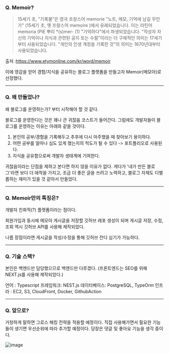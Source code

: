 ### Q. Memoir?



> 15세기 초, "기록물"은 영국 프랑스어 memorie "노트, 메모, 기억에 남길 무언가" (15세기 초, 옛 프랑스어 memoire )에서 유래되었습니다. 이는 라틴어 memoria (PIE 뿌리 *(s)mer- (1) "기억하다"에서 파생되었습니다. "작성자 자신의 기억이나 지식과 관련된 공지 또는 수필"이라는 더 구체적인 의미는 17세기부터 사용되었습니다. "개인의 인생 계정을 기록한 것"의 의미는 1670년대부터 사용되었습니다. <br>

출처 :https://www.etymonline.com/kr/word/memoir

이에 영감을 얻어 경험/지식을 공유하는 블로그 플랫폼을 만들고자 Memoir(메모아)로 선정했다.
</br>

-----------
### Q. 왜 만들었나?

왜 블로그를 운영하는가? 부터 시작해야 할 것 같다.

블로그를 운영한다는 것은 꽤나 큰 귀찮음 코스트가 들어간다. 그럼에도 개발자들이 블로그를 운영하는 이유는 아래와 같을 것이다.

1. 본인의 공부/경험을 기록해두고 추후에 다시 마주했을 때 찾아보기 용이하다.
2. 어떤 공부를 얼마나 심도 있게 했는지의 척도가 될 수 있다 -> 포트폴리오로 사용된다.
3. 지식을 공유함으로써 개발자 생태계에 기여한다.

귀찮음이라는 단점을 제하고 본다면 하지 않을 이유가 없다. 게다가 '내가 만든 블로그'라면 보다 더 애착을 가지고, 조금 더 좋은 글을 쓰려고 노력하고, 블로그 자체도 디벨롭하는 재미가 있을 것 같아서 만들었다.
</br>

-----------
### Q. Memoir만의 특징은?

개발자 친화적(?) 플랫폼이라는 점이다.

회원가입과 동시에 메모아 게시글을 저장할 깃허브 레포 생성이 되며 게시글 저장, 수정, 조회 역시 깃허브 API를 사용해 제작되었다.

나름 장점이라면 게시글을 작성/수정을 통해 깃허브 잔디 심기가 가능하다.
</br>

-----------
###   Q.  기술 스택?
본인은 백엔드만 담당했으므로 백엔드만 다루겠다. (프론트엔드는 SEO를 위해 NEXT.js를 사용해 제작되었다.)

언어 : Typescript
프레임워크: NEST.js
데이터베이스: PostgreSQL, TypeOrm
인프라 : EC2, S3, CloudFront, Docker, GithubAction
</br>

----------
###   Q.  앞으로?

거창하게 말하면 그로스 해킹 전략을 적용할 예정이다.
직접 사용해가면서 필요한 기능들이 생기면 우선순위에 따라 추가할 예정이다.
당장은 댓글 및 좋아요 기능을 생각 중이다.






![image](https://d1ccleacxg8gcm.cloudfront.net/JeongCheolLee/images/idg5ca1j9agd.png)
